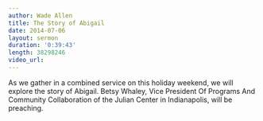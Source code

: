 ```yaml
---
author: Wade Allen
title: The Story of Abigail
date: 2014-07-06
layout: sermon
duration: '0:39:43'
length: 38298246
video_url:
---
```


As we gather in a combined service on this holiday weekend, we will explore the story of Abigail. Betsy Whaley, Vice President Of Programs And Community Collaboration of the Julian Center in Indianapolis, will be preaching.
